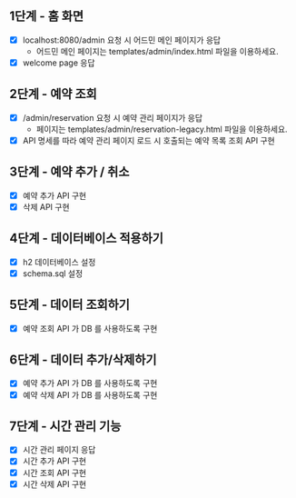 ## 1단계 - 홈 화면

- [x] localhost:8080/admin 요청 시 어드민 메인 페이지가 응답
  - 어드민 메인 페이지는 templates/admin/index.html 파일을 이용하세요.
- [x] welcome page 응답

## 2단계 - 예약 조회

- [x] /admin/reservation 요청 시 예약 관리 페이지가 응답 
  - 페이지는 templates/admin/reservation-legacy.html 파일을 이용하세요.
- [x] API 명세를 따라 예약 관리 페이지 로드 시 호출되는 예약 목록 조회 API 구현

## 3단계 - 예약 추가 / 취소

- [x] 예약 추가 API 구현
- [x] 삭제 API 구현

## 4단계 - 데이터베이스 적용하기

- [x] h2 데이터베이스 설정
- [x] schema.sql 설정

## 5단계 - 데이터 조회하기

- [x] 예약 조회 API 가 DB 를 사용하도록 구현

## 6단계 - 데이터 추가/삭제하기

- [x] 예약 추가 API 가 DB 를 사용하도록 구현
- [x] 예약 삭제 API 가 DB 를 사용하도록 구현

## 7단계 - 시간 관리 기능

- [x] 시간 관리 페이지 응답
- [x] 시간 추가 API 구현
- [x] 시간 조회 API 구현
- [x] 시간 삭제 API 구현